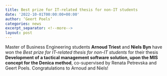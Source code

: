 ```yaml
---
title: Best prize for IT-related thesis for non-IT students
date: '2022-10-01T00:00:00+00:00'
author: ‘Geert Poels’
categories: news
excerpt_separator: <!--more-->
layout: post
---
```


Master of Business Engineering students <b>Arnoud Triest</b> and <b>Niels Byn</b> have won the <i>Best prize for IT-related thesis for non-IT students</i> for their thesis <b>Development of a tactical management software solution, upon the MIS concept for the Denica method</b>, co-supervised by Renata Petrevska and Geert Poels. Congratulations to Arnoud and Niels! 

<!--more-->
